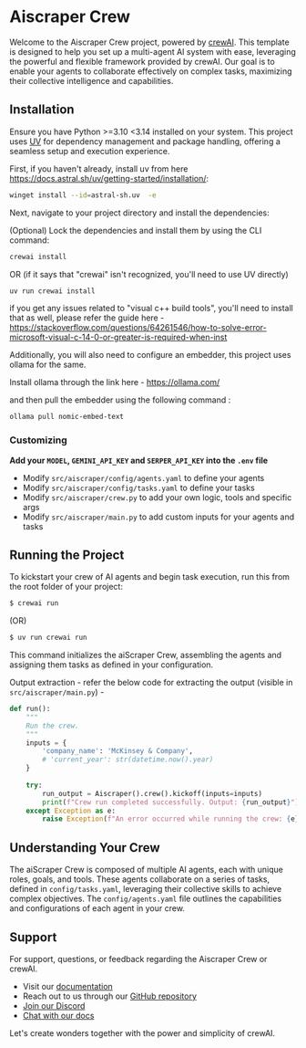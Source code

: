 # Aiscraper Crew

Welcome to the Aiscraper Crew project, powered by [crewAI](https://crewai.com). This template is designed to help you set up a multi-agent AI system with ease, leveraging the powerful and flexible framework provided by crewAI. Our goal is to enable your agents to collaborate effectively on complex tasks, maximizing their collective intelligence and capabilities.

## Installation

Ensure you have Python >=3.10 <3.14 installed on your system. This project uses [UV](https://docs.astral.sh/uv/) for dependency management and package handling, offering a seamless setup and execution experience.


First, if you haven't already, install uv from here https://docs.astral.sh/uv/getting-started/installation/:

```bash
winget install --id=astral-sh.uv  -e
```

Next, navigate to your project directory and install the dependencies:

(Optional) Lock the dependencies and install them by using the CLI command:
```bash
crewai install
```
OR (if it says that "crewai" isn't recognized, you'll need to use UV directly)
```bash
uv run crewai install
```
if you get any issues related to "visual c++ build tools", you'll need to install that as well, please refer the guide here - 
https://stackoverflow.com/questions/64261546/how-to-solve-error-microsoft-visual-c-14-0-or-greater-is-required-when-inst

Additionally, you will also need to configure an embedder, this project uses ollama for the same.

Install ollama through the link here - https://ollama.com/

and then pull the embedder using the following command : 

```bash
ollama pull nomic-embed-text
```

### Customizing

**Add your `MODEL`, `GEMINI_API_KEY` and `SERPER_API_KEY` into the `.env` file**



- Modify `src/aiscraper/config/agents.yaml` to define your agents
- Modify `src/aiscraper/config/tasks.yaml` to define your tasks
- Modify `src/aiscraper/crew.py` to add your own logic, tools and specific args
- Modify `src/aiscraper/main.py` to add custom inputs for your agents and tasks

## Running the Project

To kickstart your crew of AI agents and begin task execution, run this from the root folder of your project:

```bash
$ crewai run
```
(OR)
```bash
$ uv run crewai run
```

This command initializes the aiScraper Crew, assembling the agents and assigning them tasks as defined in your configuration.

Output extraction - 
refer the below code for extracting the output (visible in `src/aiscraper/main.py`) - 
```python
def run():
    """
    Run the crew.
    """
    inputs = {
        'company_name': 'McKinsey & Company',
        # 'current_year': str(datetime.now().year)
    }
    
    try:
        run_output = Aiscraper().crew().kickoff(inputs=inputs)
        print(f"Crew run completed successfully. Output: {run_output}")
    except Exception as e:
        raise Exception(f"An error occurred while running the crew: {e}")
```

## Understanding Your Crew

The aiScraper Crew is composed of multiple AI agents, each with unique roles, goals, and tools. These agents collaborate on a series of tasks, defined in `config/tasks.yaml`, leveraging their collective skills to achieve complex objectives. The `config/agents.yaml` file outlines the capabilities and configurations of each agent in your crew.

## Support

For support, questions, or feedback regarding the Aiscraper Crew or crewAI.
- Visit our [documentation](https://docs.crewai.com)
- Reach out to us through our [GitHub repository](https://github.com/joaomdmoura/crewai)
- [Join our Discord](https://discord.com/invite/X4JWnZnxPb)
- [Chat with our docs](https://chatg.pt/DWjSBZn)

Let's create wonders together with the power and simplicity of crewAI.
